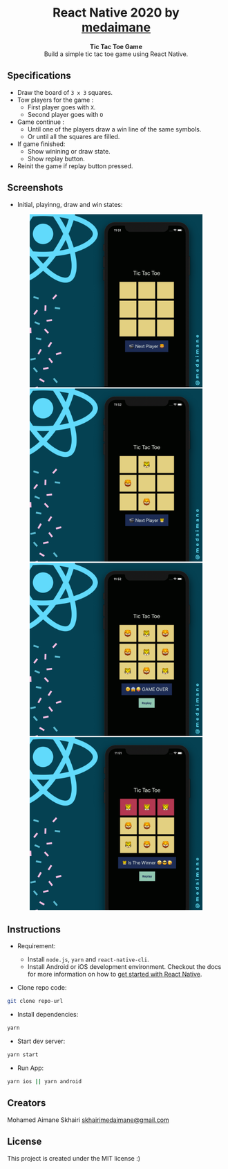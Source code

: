 <h1 align="center">
  React Native 2020 by<br><a href="http://medaimane.github.io/">medaimane</a>
</h1>

<p align="center">
  <strong>Tic Tac Toe Game</strong><br>
  Build a simple tic tac toe game using React Native.
</p>

## Specifications

- Draw the board of `3 x 3` squares.
- Tow players for the game :
  - First player goes with `X`.
  - Second player goes with `O`
- Game continue :
  - Until one of the players draw a win line of the same symbols.
  - Or until all the squares are filled.
- If game finished:
  - Show winining or draw state.
  - Show replay button.
- Reinit the game if replay button pressed.

## Screenshots

- Initial, playinng, draw and win states:

<div align="center" >
  <img width="400" src="./docs/2.png" alt="Empty State" />
  <img width="400" src="./docs/3.png" alt="Playing State" />
  <img width="400" src="./docs/4.png" alt="Draw State" />
  <img width="400" src="./docs/5.png" alt="Winner State" />
</div>

## Instructions

- Requirement:

  - Install `node.js`, `yarn` and `react-native-cli`.
  - Install Android or iOS development environment. Checkout the docs for more information on how to
  [get started with React Native](https://reactnative.dev/docs/getting-started).

- Clone repo code:

```bash
git clone repo-url
```

- Install dependencies:

```bash
yarn
```

- Start dev server:

```bash
yarn start
```

- Run App:

```bash
yarn ios || yarn android
```

## Creators

  Mohamed Aimane Skhairi
  skhairimedaimane@gmail.com

## License

This project is created under the MIT license :)
